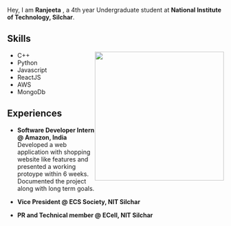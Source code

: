 Hey, I am **Ranjeeta** , a 4th year Undergraduate student at **National Institute of Technology, Silchar**. 

## Skills
- C++   <img src = "https://static.vecteezy.com/system/resources/previews/000/229/543/non_2x/vector-young-indian-woman-as-female-developer-profession.jpg" style="height: 300px; width:300px; float:right"/>                 
- Python
- Javascript
- ReactJS
- AWS
- MongoDb

## Experiences
- **Software Developer Intern @ Amazon, India**\
 Developed a web application with shopping website like features and presented a working protoype within 6 weeks.\
 Documented the project along with long term goals.

- **Vice President @ ECS Society, NIT Silchar**

- **PR and Technical member @ ECell, NIT Silchar**
